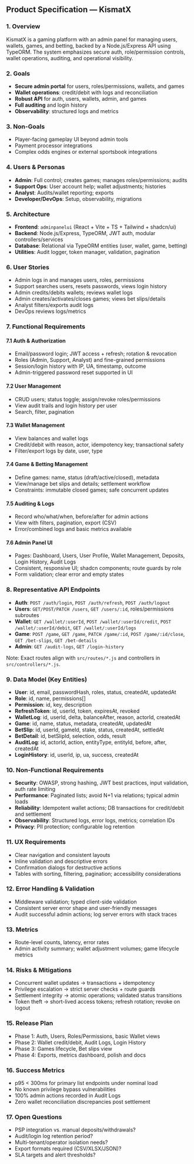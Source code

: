 ## Product Specification — KismatX

### 1. Overview
KismatX is a gaming platform with an admin panel for managing users, wallets, games, and betting, backed by a Node.js/Express API using TypeORM. The system emphasizes secure auth, role/permission controls, wallet operations, auditing, and operational visibility.

### 2. Goals
- **Secure admin portal** for users, roles/permissions, wallets, and games
- **Wallet operations**: credit/debit with logs and reconciliation
- **Robust API** for auth, users, wallets, admin, and games
- **Full auditing** and login history
- **Observability**: structured logs and metrics

### 3. Non-Goals
- Player-facing gameplay UI beyond admin tools
- Payment processor integrations
- Complex odds engines or external sportsbook integrations

### 4. Users & Personas
- **Admin**: Full control; creates games; manages roles/permissions; audits
- **Support Ops**: User account help; wallet adjustments; histories
- **Analyst**: Audits/wallet reporting; exports
- **Developer/DevOps**: Setup, observability, migrations

### 5. Architecture
- **Frontend**: `adminpanelui` (React + Vite + TS + Tailwind + shadcn/ui)
- **Backend**: Node.js/Express, TypeORM, JWT auth, modular controllers/services
- **Database**: Relational via TypeORM entities (user, wallet, game, betting)
- **Utilities**: Audit logger, token manager, validation, pagination

### 6. User Stories
- Admin logs in and manages users, roles, permissions
- Support searches users, resets passwords, views login history
- Admin credits/debits wallets; reviews wallet logs
- Admin creates/activates/closes games; views bet slips/details
- Analyst filters/exports audit logs
- DevOps reviews logs/metrics

### 7. Functional Requirements
#### 7.1 Auth & Authorization
- Email/password login; JWT access + refresh; rotation & revocation
- Roles (Admin, Support, Analyst) and fine-grained permissions
- Session/login history with IP, UA, timestamp, outcome
- Admin-triggered password reset supported in UI

#### 7.2 User Management
- CRUD users; status toggle; assign/revoke roles/permissions
- View audit trails and login history per user
- Search, filter, pagination

#### 7.3 Wallet Management
- View balances and wallet logs
- Credit/debit with reason, actor, idempotency key; transactional safety
- Filter/export logs by date, user, type

#### 7.4 Game & Betting Management
- Define games: name, status (draft/active/closed), metadata
- View/manage bet slips and details; settlement workflow
- Constraints: immutable closed games; safe concurrent updates

#### 7.5 Auditing & Logs
- Record who/what/when, before/after for admin actions
- View with filters, pagination, export (CSV)
- Error/combined logs and basic metrics available

#### 7.6 Admin Panel UI
- Pages: Dashboard, Users, User Profile, Wallet Management, Deposits, Login History, Audit Logs
- Consistent, responsive UI; shadcn components; route guards by role
- Form validation; clear error and empty states

### 8. Representative API Endpoints
- **Auth**: `POST /auth/login`, `POST /auth/refresh`, `POST /auth/logout`
- **Users**: `GET/POST/PATCH /users`, `GET /users/:id`, roles/permissions subroutes
- **Wallet**: `GET /wallet/:userId`, `POST /wallet/:userId/credit`, `POST /wallet/:userId/debit`, `GET /wallet/:userId/logs`
- **Game**: `POST /game`, `GET /game`, `PATCH /game/:id`, `POST /game/:id/close`, `GET /bet-slips`, `GET /bet-details`
- **Admin**: `GET /audit-logs`, `GET /login-history`

Note: Exact routes align with `src/routes/*.js` and controllers in `src/controllers/*.js`.

### 9. Data Model (Key Entities)
- **User**: id, email, passwordHash, roles, status, createdAt, updatedAt
- **Role**: id, name, permissions[]
- **Permission**: id, key, description
- **RefreshToken**: id, userId, token, expiresAt, revoked
- **WalletLog**: id, userId, delta, balanceAfter, reason, actorId, createdAt
- **Game**: id, name, status, metadata, createdAt, updatedAt
- **BetSlip**: id, userId, gameId, stake, status, createdAt, settledAt
- **BetDetail**: id, betSlipId, selection, odds, result
- **AuditLog**: id, actorId, action, entityType, entityId, before, after, createdAt
- **LoginHistory**: id, userId, ip, ua, success, createdAt

### 10. Non-Functional Requirements
- **Security**: OWASP, strong hashing, JWT best practices, input validation, auth rate limiting
- **Performance**: Paginated lists; avoid N+1 via relations; typical admin loads
- **Reliability**: Idempotent wallet actions; DB transactions for credit/debit and settlement
- **Observability**: Structured logs, error logs, metrics; correlation IDs
- **Privacy**: PII protection; configurable log retention

### 11. UX Requirements
- Clear navigation and consistent layouts
- Inline validation and descriptive errors
- Confirmation dialogs for destructive actions
- Tables with sorting, filtering, pagination; accessibility considerations

### 12. Error Handling & Validation
- Middleware validation; typed client-side validation
- Consistent server error shape and user-friendly messages
- Audit successful admin actions; log server errors with stack traces

### 13. Metrics
- Route-level counts, latency, error rates
- Admin activity summary; wallet adjustment volumes; game lifecycle metrics

### 14. Risks & Mitigations
- Concurrent wallet updates → transactions + idempotency
- Privilege escalation → strict server checks + route guards
- Settlement integrity → atomic operations; validated status transitions
- Token theft → short-lived access tokens; refresh rotation; revoke on logout

### 15. Release Plan
- Phase 1: Auth, Users, Roles/Permissions, basic Wallet views
- Phase 2: Wallet credit/debit, Audit Logs, Login History
- Phase 3: Games lifecycle, Bet slips view
- Phase 4: Exports, metrics dashboard, polish and docs

### 16. Success Metrics
- p95 < 300ms for primary list endpoints under nominal load
- No known privilege bypass vulnerabilities
- 100% admin actions recorded in Audit Logs
- Zero wallet reconciliation discrepancies post settlement

### 17. Open Questions
- PSP integration vs. manual deposits/withdrawals?
- Audit/login log retention period?
- Multi-tenant/operator isolation needs?
- Export formats required (CSV/XLSX/JSON)?
- SLA targets and alert thresholds?


